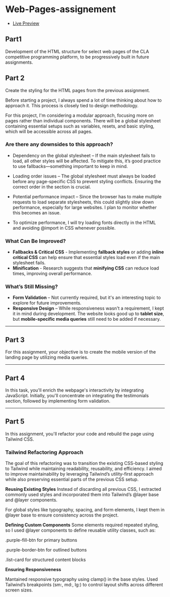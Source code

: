 # Web-Pages-assignement

- [Live Preview](https://cla-web-pages-tes.netlify.app/)

## Part1

Development of the HTML structure for select web pages of the CLA competitive programming platform, to be progressively built in future assignments.

## Part 2

Create the styling for the HTML pages from the previous assignment.

Before starting a project, I always spend a lot of time thinking about how to approach it. This process is closely tied to design methodology.

For this project, I'm considering a modular approach, focusing more on pages rather than individual components. There will be a global stylesheet containing essential setups such as variables, resets, and basic styling, which will be accessible across all pages.

### Are there any downsides to this approach?

- Dependency on the global stylesheet – If the main stylesheet fails to load, all other styles will be affected. To mitigate this, it’s good practice to use fallbacks—something important to keep in mind.

- Loading order issues – The global stylesheet must always be loaded before any page-specific CSS to prevent styling conflicts. Ensuring the correct order in the <head> section is crucial.

- Potential performance impact – Since the browser has to make multiple requests to load separate stylesheets, this could slightly slow down performance, especially for large websites. I plan to monitor whether this becomes an issue.

- To optimize performance, I will try loading fonts directly in the HTML and avoiding @import in CSS whenever possible.

### What Can Be Improved?

- **Fallbacks & Critical CSS** - Implementing **fallback styles** or adding **inline critical CSS** can help ensure that essential styles load even if the main stylesheet fails.
- **Minification** - Research suggests that **minifying CSS** can reduce load times, improving overall performance.

### What’s Still Missing?

- **Form Validation** – Not currently required, but it's an interesting topic to explore for future improvements.
- **Responsive Design** – While responsiveness wasn't a requirement, I kept it in mind during development. The website looks good up to **tablet size**, but **mobile-specific media queries** still need to be added if necessary.

---

## Part 3

For this assignment, your objective is to create the mobile version of the landing page by utilizing media queries.

---

## Part 4

In this task, you'll enrich the webpage's interactivity by integrating JavaScript.
Initially, you'll concentrate on integrating the testimonials section, followed by
implementing form validation.

---

## Part 5

In this assignment, you'll refactor your code and rebuild the page using Tailwind CSS.

### Tailwind Refactoring Approach

The goal of this refactoring was to transition the existing CSS-based styling to Tailwind while maintaining readability, reusability, and efficiency. I aimed to improve maintainability by leveraging Tailwind’s utility-first approach while also preserving essential parts of the previous CSS setup.

**Reusing Existing Styles**
Instead of discarding all previous CSS, I extracted commonly used styles and incorporated them into Tailwind’s @layer base and @layer components.

For global styles like typography, spacing, and form elements, I kept them in @layer base to ensure consistency across the project.

**Defining Custom Components**
Some elements required repeated styling, so I used @layer components to define reusable utility classes, such as:

.purple-fill-btn for primary buttons

.purple-border-btn for outlined buttons

.list-card for structured content blocks

**Ensuring Responsiveness**

Mantained responsive typography using clamp() in the base styles.
Used Tailwind’s breakpoints (sm:, md:, lg:) to control layout shifts across different screen sizes.
